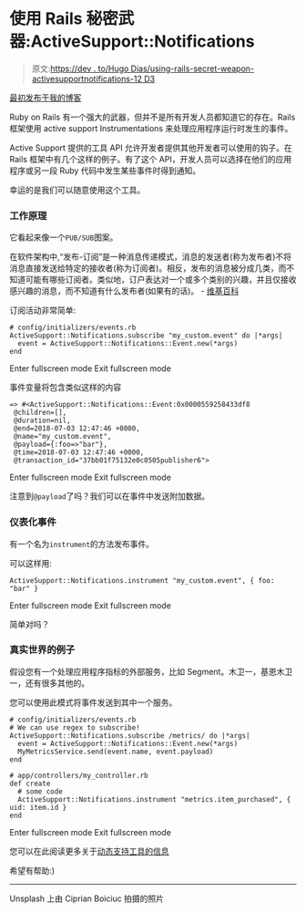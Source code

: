 # 使用 Rails 秘密武器:ActiveSupport::Notifications

> 原文:[https://dev . to/Hugo Dias/using-rails-secret-weapon-activesupportnotifications-12 D3](https://dev.to/hugodias/using-rails-secret-weapon-activesupportnotifications-12d3)

[最初发布于我的博客](https://blog.hdias.dev/ruby-on-rails-active-support-notifications)

Ruby on Rails 有一个强大的武器，但并不是所有开发人员都知道它的存在。Rails 框架使用 active support Instrumentations 来处理应用程序运行时发生的事件。

Active Support 提供的工具 API 允许开发者提供其他开发者可以使用的钩子。在 Rails 框架中有几个这样的例子。有了这个 API，开发人员可以选择在他们的应用程序或另一段 Ruby 代码中发生某些事件时得到通知。

幸运的是我们可以随意使用这个工具。

### 工作原理

它看起来像一个`PUB/SUB`图案。

在软件架构中,“发布-订阅”是一种消息传递模式，消息的发送者(称为发布者)不将消息直接发送给特定的接收者(称为订阅者)。相反，发布的消息被分成几类，而不知道可能有哪些订阅者。类似地，订户表达对一个或多个类别的兴趣，并且仅接收感兴趣的消息，而不知道有什么发布者(如果有的话)。 - [维基百科](https://en.wikipedia.org/wiki/Publish%E2%80%93subscribe_pattern)

订阅活动非常简单:

```
# config/initializers/events.rb
ActiveSupport::Notifications.subscribe "my_custom.event" do |*args|
  event = ActiveSupport::Notifications::Event.new(*args)
end 
```

Enter fullscreen mode Exit fullscreen mode

事件变量将包含类似这样的内容

```
=> #<ActiveSupport::Notifications::Event:0x0000559258433df8
 @children=[],
 @duration=nil,
 @end=2018-07-03 12:47:46 +0000,
 @name="my_custom.event",
 @payload={:foo=>"bar"},
 @time=2018-07-03 12:47:46 +0000,
 @transaction_id="37bb01f75132e0c0505publisher6"> 
```

Enter fullscreen mode Exit fullscreen mode

注意到`@payload`了吗？我们可以在事件中发送附加数据。

### 仪表化事件

有一个名为`instrument`的方法发布事件。

可以这样用:

```
ActiveSupport::Notifications.instrument "my_custom.event", { foo: "bar" } 
```

Enter fullscreen mode Exit fullscreen mode

简单对吗？

### 真实世界的例子

假设您有一个处理应用程序指标的外部服务，比如 Segment。木卫一，基恩木卫一，还有很多其他的。

您可以使用此模式将事件发送到其中一个服务。

```
# config/initializers/events.rb
# We can use regex to subscribe!
ActiveSupport::Notifications.subscribe /metrics/ do |*args|
  event = ActiveSupport::Notifications::Event.new(*args)
  MyMetricsService.send(event.name, event.payload)
end

# app/controllers/my_controller.rb
def create
  # some code
  ActiveSupport::Notifications.instrument "metrics.item_purchased", { uid: item.id }
end 
```

Enter fullscreen mode Exit fullscreen mode

您可以在此阅读更多关于[动态支持工具的信息](http://guides.rubyonrails.org/active_support_instrumentation.html)

希望有帮助:)

* * *

Unsplash 上由 Ciprian Boiciuc 拍摄的照片